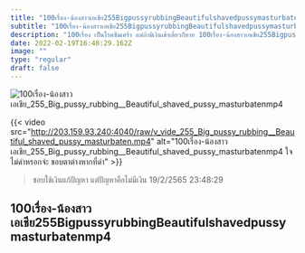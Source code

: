```yaml
---
title: "100เรื่อง-น้องสาวเอเชีย255BigpussyrubbingBeautifulshavedpussymasturbatenmp4"
subtitle: "100เรื่อง-น้องสาวเอเชีย255BigpussyrubbingBeautifulshavedpussymasturbatenmp4 ตัวจริงเราไม่ตรงปกหรอกนะ เพราะเราไม่ใช่หนังสือ"
description: "100เรื่อง เป็นโรคซึมเศร้า แต่ถ้ามีเงินเข้าเดี๋ยวก็หาย 100เรื่อง-น้องสาวเอเชีย255BigpussyrubbingBeautifulshavedpussymasturbatenmp4 19/2/2565 23:48:29"
date: 2022-02-19T16:48:29.162Z
image: ""
type: "regular"
draft: false
---
```


![100เรื่อง-น้องสาวเอเชีย_255_Big_pussy_rubbing__Beautiful_shaved_pussy_masturbatenmp4](http://203.159.93.240:4040/raw/v_vide_255_Big_pussy_rubbing__Beautiful_shaved_pussy_masturbaten.jpg)

{{< video src="http://203.159.93.240:4040/raw/v_vide_255_Big_pussy_rubbing__Beautiful_shaved_pussy_masturbaten.mp4" alt="100เรื่อง-น้องสาวเอเชีย_255_Big_pussy_rubbing__Beautiful_shaved_pussy_masturbatenmp4 ใจไม่ดำหรอกจ่ะ ขอบตาต่างหากที่ดำ" >}}


> ชอบใช้เงินแก้ปัญหา แต่ปัญหาคือไม่มีเงิน 19/2/2565 23:48:29

## 100เรื่อง-น้องสาวเอเชีย255BigpussyrubbingBeautifulshavedpussymasturbatenmp4
